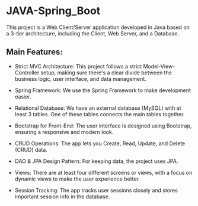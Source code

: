 # JAVA-Spring_Boot

This project is a Web Client/Server application developed in Java based on a 3-tier architecture, including the Client, Web Server, and a Database.

Main Features:
----------

- Strict MVC Architecture: This project follows a strict Model-View-Controller setup, making sure there's a clear divide between the business logic, user interface, and data management.

- Spring Framework: We use the Spring Framework to make development easier.

- Relational Database: We have an external database (MySQL) with at least 3 tables. One of these tables connects the main tables together.

- Bootstrap for Front-End: The user interface is designed using Bootstrap, ensuring a responsive and modern look.
  
- CRUD Operations: The app lets you Create, Read, Update, and Delete (CRUD) data.

- DAO & JPA Design Pattern: For keeping data, the project uses JPA.

- Views: There are at least four different screens or views, with a focus on dynamic views to make the user experience better.

- Session Tracking: The app tracks user sessions closely and stores important session info in the database.
